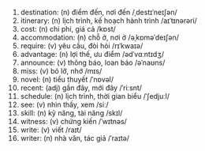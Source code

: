 1. destination: (n) điểm đến, nơi đến /ˌdestɪˈneɪʃən/
2. itinerary: (n) lịch trình, kế hoạch hành trình /aɪˈtɪnərəri/
3. cost: (n) chi phí, giá cả /kɒst/
6. accommodation: (n) chỗ ở, nơi ở /əˌkɒməˈdeɪʃən/
8. require: (v) yêu cầu, đòi hỏi /rɪˈkwaɪə/
9. advantage: (n) lợi thế, ưu điểm /ədˈvɑːntɪdʒ/
10. announce: (v) thông báo, loan báo /əˈnaʊns/
11. miss: (v) bỏ lỡ, nhớ /mɪs/
12. novel: (n) tiểu thuyết /ˈnɒvəl/
13. recent: (adj) gần đây, mới đây /ˈriːsnt/
14. schedule: (n) lịch trình, thời gian biểu /ˈʃedjuːl/
15. see: (v) nhìn thấy, xem /siː/
16. skill: (n) kỹ năng, tài năng /skɪl/
17. witness: (v) chứng kiến /ˈwɪtnəs/
18. write: (v) viết /raɪt/
19. writer: (n) nhà văn, tác giả /ˈraɪtə/